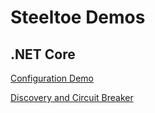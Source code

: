# Steeltoe Demos

## .NET Core

[Configuration Demo](Demos/Core/Config/dotnet-core-config-demo.md)

[Discovery and Circuit Breaker](Demos/Core/DiscoveryAndCircuitBreaker/dotnet-core-discovery-and-circuit-breaker-demo.md)

